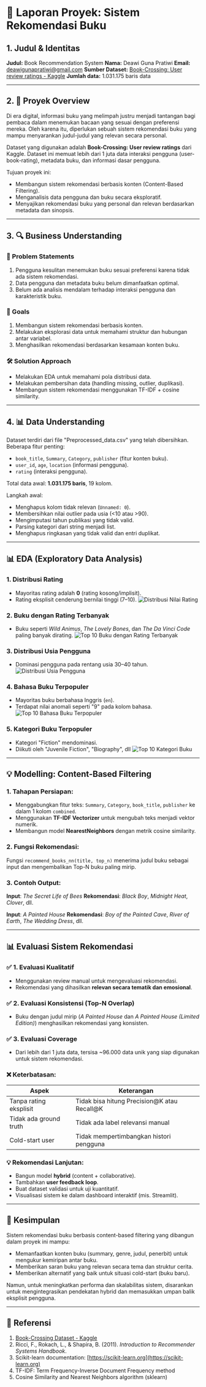 # 📄 Laporan Proyek: Sistem Rekomendasi Buku

## 1. Judul & Identitas

**Judul:** Book Recommendation System
**Nama:** Deawi Guna Pratiwi
**Email:** [deawigunapratiwi@gmail.com](mailto:deawigunapratiwi@gmail.com)
**Sumber Dataset:** [Book-Crossing: User review ratings - Kaggle](https://www.kaggle.com/datasets/ruchi798/bookcrossing-dataset)
**Jumlah data:** 1.031.175 baris data

---

## 2. 🏢 Proyek Overview

Di era digital, informasi buku yang melimpah justru menjadi tantangan bagi pembaca dalam menemukan bacaan yang sesuai dengan preferensi mereka. Oleh karena itu, diperlukan sebuah sistem rekomendasi buku yang mampu menyarankan judul-judul yang relevan secara personal.

Dataset yang digunakan adalah **Book-Crossing: User review ratings** dari Kaggle. Dataset ini memuat lebih dari 1 juta data interaksi pengguna (user-book-rating), metadata buku, dan informasi dasar pengguna.

Tujuan proyek ini:

* Membangun sistem rekomendasi berbasis konten (Content-Based Filtering).
* Menganalisis data pengguna dan buku secara eksploratif.
* Menyajikan rekomendasi buku yang personal dan relevan berdasarkan metadata dan sinopsis.

---

## 3. 🔍 Business Understanding

### 🔎 Problem Statements

1. Pengguna kesulitan menemukan buku sesuai preferensi karena tidak ada sistem rekomendasi.
2. Data pengguna dan metadata buku belum dimanfaatkan optimal.
3. Belum ada analisis mendalam terhadap interaksi pengguna dan karakteristik buku.

### 🎯 Goals

1. Membangun sistem rekomendasi berbasis konten.
2. Melakukan eksplorasi data untuk memahami struktur dan hubungan antar variabel.
3. Menghasilkan rekomendasi berdasarkan kesamaan konten buku.

### 🛠️ Solution Approach

* Melakukan EDA untuk memahami pola distribusi data.
* Melakukan pembersihan data (handling missing, outlier, duplikasi).
* Membangun sistem rekomendasi menggunakan TF-IDF + cosine similarity.

---

## 4. 📊 Data Understanding

Dataset terdiri dari file "Preprocessed\_data.csv" yang telah dibersihkan. Beberapa fitur penting:

* `book_title`, `Summary`, `Category`, `publisher` (fitur konten buku).
* `user_id`, `age`, `location` (informasi pengguna).
* `rating` (interaksi pengguna).

Total data awal: **1.031.175 baris**, 19 kolom.

Langkah awal:

* Menghapus kolom tidak relevan (`Unnamed: 0`).
* Membersihkan nilai outlier pada usia (<10 atau >90).
* Mengimputasi tahun publikasi yang tidak valid.
* Parsing kategori dari string menjadi list.
* Menghapus ringkasan yang tidak valid dan entri duplikat.

---

## 📊 EDA (Exploratory Data Analysis)

### 1. Distribusi Rating

* Mayoritas rating adalah **0** (rating kosong/implisit).
* Rating eksplisit cenderung bernilai tinggi (7–10).
![Distribusi Nilai Rating](https://github.com/im-dheyy/Sentimen-Analytic/raw/main/Gambar/distribusinilairating.png)

### 2. Buku dengan Rating Terbanyak

* Buku seperti *Wild Animus*, *The Lovely Bones*, dan *The Da Vinci Code* paling banyak dirating.
![Top 10 Buku dengan Rating Terbanyak](https://github.com/im-dheyy/Sentimen-Analytic/raw/main/Gambar/top10bukudenganratingterbanyak.png)


### 3. Distribusi Usia Pengguna

* Dominasi pengguna pada rentang usia 30–40 tahun.
![Distribusi Usia Pengguna](https://github.com/im-dheyy/Sentimen-Analytic/raw/main/Gambar/distribusiusiapengguna.png)

### 4. Bahasa Buku Terpopuler

* Mayoritas buku berbahasa Inggris (`en`).
* Terdapat nilai anomali seperti "9" pada kolom bahasa.
![Top 10 Bahasa Buku Terpopuler](https://github.com/im-dheyy/Sentimen-Analytic/raw/main/Gambar/top10bahasabukuterpopuler.png)

### 5. Kategori Buku Terpopuler

* Kategori "Fiction" mendominasi.
* Diikuti oleh "Juvenile Fiction", "Biography", dll
![Top 10 Kategori Buku](https://github.com/im-dheyy/Sentimen-Analytic/blob/raw/main/Gambar/top10kategoribuku.png)

---

## 💡 Modelling: Content-Based Filtering

### 1. Tahapan Persiapan:

* Menggabungkan fitur teks: `Summary`, `Category`, `book_title`, `publisher` ke dalam 1 kolom `combined`.
* Menggunakan **TF-IDF Vectorizer** untuk mengubah teks menjadi vektor numerik.
* Membangun model **NearestNeighbors** dengan metrik cosine similarity.

### 2. Fungsi Rekomendasi:

Fungsi `recommend_books_nn(title, top_n)` menerima judul buku sebagai input dan mengembalikan Top-N buku paling mirip.

### 3. Contoh Output:

**Input**: *The Secret Life of Bees*
**Rekomendasi**: *Black Boy*, *Midnight Heat*, *Clover*, dll.

**Input**: *A Painted House*
**Rekomendasi**: *Boy of the Painted Cave*, *River of Earth*, *The Wedding Dress*, dll.

---

## 📊 Evaluasi Sistem Rekomendasi

### ✅ 1. Evaluasi Kualitatif

* Menggunakan review manual untuk mengevaluasi rekomendasi.
* Rekomendasi yang dihasilkan **relevan secara tematik dan emosional**.

### ✅ 2. Evaluasi Konsistensi (Top-N Overlap)

* Buku dengan judul mirip (*A Painted House* dan *A Painted House (Limited Edition)*) menghasilkan rekomendasi yang konsisten.

### ✅ 3. Evaluasi Coverage

* Dari lebih dari 1 juta data, tersisa \~96.000 data unik yang siap digunakan untuk sistem rekomendasi.

### ❌ Keterbatasan:

| Aspek                  | Keterangan                                    |
| ---------------------- | --------------------------------------------- |
| Tanpa rating eksplisit | Tidak bisa hitung Precision\@K atau Recall\@K |
| Tidak ada ground truth | Tidak ada label relevansi manual              |
| Cold-start user        | Tidak mempertimbangkan histori pengguna       |

### 💡 Rekomendasi Lanjutan:

* Bangun model **hybrid** (content + collaborative).
* Tambahkan **user feedback loop**.
* Buat dataset validasi untuk uji kuantitatif.
* Visualisasi sistem ke dalam dashboard interaktif (mis. Streamlit).

---

## 🔹 Kesimpulan

Sistem rekomendasi buku berbasis content-based filtering yang dibangun dalam proyek ini mampu:

* Memanfaatkan konten buku (summary, genre, judul, penerbit) untuk mengukur kemiripan antar buku.
* Memberikan saran buku yang relevan secara tema dan struktur cerita.
* Memberikan alternatif yang baik untuk situasi cold-start (buku baru).

Namun, untuk meningkatkan performa dan skalabilitas sistem, disarankan untuk mengintegrasikan pendekatan hybrid dan memasukkan umpan balik eksplisit pengguna.

---

## 📅 Referensi

1. [Book-Crossing Dataset - Kaggle](https://www.kaggle.com/datasets/ruchi798/bookcrossing-dataset)
2. Ricci, F., Rokach, L., & Shapira, B. (2011). *Introduction to Recommender Systems Handbook*.
3. Scikit-learn documentation: [https://scikit-learn.org](https://scikit-learn.org)
4. TF-IDF: Term Frequency-Inverse Document Frequency method
5. Cosine Similarity and Nearest Neighbors algorithm (sklearn)

